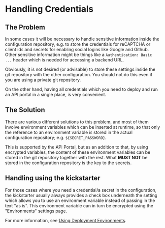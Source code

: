 # Handling Credentials

## The Problem

In some cases it will be necessary to handle sensitive information inside the configuration repository, e.g. to store the credentials for reCAPTCHA or client ids and secrets for enabling social logins like Google and Github. Other sensitive information might be things like a `Authentication: Basic ...` header which is needed for accessing a backend URL.

Obviously, it is not desired (or advisable) to store these settings inside the git repository with the other configuration. You should not do this even if you are using a private git repository.

On the other hand, having all credentials which you need to deploy and run an API portal in a single place, is very convenient.

## The Solution

There are various different solutions to this problem, and most of them involve environment variables which can be inserted at runtime, so that only the reference to an environment variable is stored in the actual configuration repository; e.g. `${SECRET_PASSWORD}`.

This is supported by the API Portal, but as an addition to that, by using encrypted variables, the content of these environment variables can be stored in the git repository together with the rest. What **MUST NOT** be stored in the configuration repository is the key to the secrets.

## Handling using the kickstarter

For those cases where you need a credential/a secret in the configuration, the kickstarter usually always provides a check box underneath the setting which allows you to use an environment variable instead of passing in the text "as is". This environment variable can in turn be encrypted using the "Environments" settings page.

For more information, see [Using Deployment Environments](deployment-environments.md).
